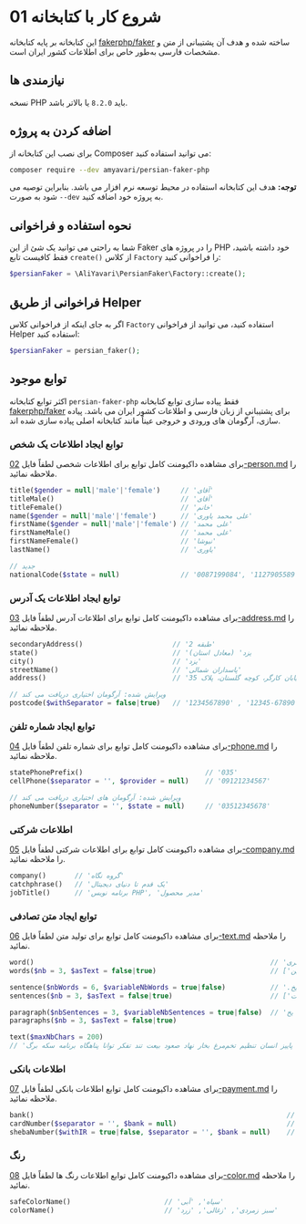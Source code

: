 # 01 شروع کار با کتابخانه

این کتابخانه بر پایه کتابخانه [fakerphp/faker](https://fakerphp.org/) ساخته شده و هدف آن پشتیبانی از متن و مشخصات فارسی به‌طور خاص برای اطلاعات کشور ایران است.

## نیازمندی ها

نسخه PHP باید `8.2.0` یا بالاتر باشد.

## اضافه کردن به پروژه

برای نصب این کتابخانه از Composer می توانید استفاده کنید:

```bash
composer require --dev amyavari/persian-faker-php
```

**توجه:** هدف این کتابخانه استفاده در محیط توسعه نرم افزار می باشد. بنابراین توصیه می شود به صورت `--dev` به پروژه خود اضافه کنید.

## نحوه استفاده و فراخوانی

شما به راحتی می توانید یک شئ از این Faker را در پروژه های PHP خود داشته باشید، فقط کافیست تابع `create()` از کلاس `Factory` را فراخوانی کنید:

```php
$persianFaker = \AliYavari\PersianFaker\Factory::create();
```

## فراخوانی از طریق Helper

اگر به جای اینکه از فراخوانی کلاس `Factory` استفاده کنید، می توانید از فراخوانی Helper استفاده کنید:

```php
$persianFaker = persian_faker();
```

## توابع موجود

اکثر توابع کتابخانه `persian-faker-php` فقط پیاده سازی توابع کتابخانه [fakerphp/faker](https://fakerphp.org/) برای پشتیبانی از زبان فارسی و اطلاعات کشور ایران می باشد. پیاده سازی، آرگومان های ورودی و خروجی عیناً مانند کتابخانه اصلی پیاده سازی شده اند.

### توابع ایجاد اطلاعات یک شخص

برای مشاهده داکیومنت کامل توابع برای اطلاعات شخصی لطفاً فایل [02-person.md](02-person.md) را ملاحظه نمائید.

```php
title($gender = null|'male'|'female')     // 'آقای'
titleMale()                               // 'آقای'
titleFemale()                             // 'خانم'
name($gender = null|'male'|'female')      // 'علی محمد یاوری'
firstName($gender = null|'male'|'female') // 'علی محمد'
firstNameMale()                           // 'علی محمد'
firstNameFemale()                         // 'نیوشا'
lastName()                                // 'یاوری'

// جدید
nationalCode($state = null)               // '0087199084', '1127905589'
```

### توابع ایجاد اطلاعات یک آدرس

برای مشاهده داکیومنت کامل توابع برای اطلاعات آدرس لطفاً فایل [03-address.md](03-address.md) را ملاحظه نمائید.

```php
secondaryAddress()                      // 'طبقه 2'
state()                                 // 'یزد' (معادل استان)
city()                                  // 'یزد'
streetName()                            // 'پاسداران شمالی'
address()                               // 'خیابان کارگر، کوچه گلستان، پلاک 35

// ویرایش شده: آرگومان اختیاری دریافت می کند
postcode($withSeparator = false|true)   // '1234567890' , '12345-67890'
```

### توابع ایجاد شماره تلفن

برای مشاهده داکیومنت کامل توابع برای شماره تلفن لطفاً فایل [04-phone.md](04-phone.md) را ملاحظه نمائید.

```php
statePhonePrefix()                              // '035'
cellPhone($separator = '', $provider = null)    // '09121234567'

// ویرایش شده: آرگومان های اختیاری دریافت می کند
phoneNumber($separator = '', $state = null)     // '03512345678'
```

### اطلاعات شرکتی

برای مشاهده داکیومنت کامل توابع برای اطلاعات شرکتی لطفاً فایل [05-company.md](05-company.md) را ملاحظه نمائید.

```php
company()       // 'گروه نگاه'
catchphrase()   // 'یک قدم تا دنیای دیجیتال'
jobTitle()      // 'برنامه نویس PHP', 'مدیر محصول'
```

### توابع ایجاد متن تصادفی

برای مشاهده داکیومنت کامل توابع برای تولید متن لطفاً فایل [06-text.md](06-text.md) را ملاحظه نمائید.

```php
word()                                                          // 'آتش', 'خاکستری'
words($nb = 3, $asText = false|true)                            // ['خاکستری', 'سریع' , 'دارچین'], 'خاکستری سریع دارچین'

sentence($nbWords = 6, $variableNbWords = true|false)           // '.نویس اتوبوس برنامه دار.', 'دیجیتال دنیا و بی یخ'
sentences($nb = 3, $asText = false|true)                        // ['خاکستری سریع دارچین','.یخ در بهشت.'], 'خاکستری سریع دارچین. یخ در بهشت.'

paragraph($nbSentences = 3, $variableNbSentences = true|false)  // 'خاکستری سریع دارچین اما اینجا. یخ در بهشت بها. دیجیتال دنیا و بی یخ..'
paragraphs($nb = 3, $asText = false|true)

text($maxNbChars = 200)
// 'ثانیه رنگ هفته ماه ملی پاییز انسان تنظیم تخم‌مرغ بخار نهاد صعود بیعت تند تفکر توانا پناهگاه برنامه سکه برگ'
```

### اطلاعات بانکی

برای مشاهده داکیومنت کامل توابع اطلاعات بانکی لطفاً فایل [07-payment.md](07-payment.md) را ملاحظه نمائید.

```php
bank()                                                              // 'ملت', 'مهر ایران'
cardNumber($separator = '', $bank = null)                           // '6273 8157 2593 3210', '5894639748556308'
shebaNumber($withIR = true|false, $separator = '', $bank = null)    // 'IR72-0540-0008-5961-5112-7527-92'
```

### رنگ

برای مشاهده داکیومنت کامل توابع اطلاعات رنگ ها لطفاً فایل [08-color.md](08-color.md) را ملاحظه نمائید.

```php
safeColorName()                       // 'سیاه', 'آبی'
colorName()                           // 'سبز زمردی', 'زغالی', 'زرد'
```
